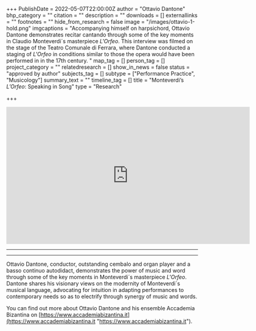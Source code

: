 +++
PublishDate = 2022-05-07T22:00:00Z
author = "Ottavio Dantone"
bhp_category = ""
citation = ""
description = ""
downloads = []
externallinks = ""
footnotes = ""
hide_from_research = false
image = "/images/ottavio-1-hold.png"
imgcaptions = "Accompanying himself on harpsichord, Ottavio Dantone demonstrates recitar cantando through some of the key moments in Claudio Monteverdi´s masterpiece <i>L'Orfeo</i>. This interview was filmed on the stage of the Teatro Comunale di Ferrara, where Dantone conducted a staging of <i>L'Orfeo</i> in conditions similar to those  the opera would have been performed in in the 17th century.  "
map_tag = []
person_tag = []
project_category = ""
relatedresearch = []
show_in_news = false
status = "approved by author"
subjects_tag = []
subtype = ["Performance Practice", "Musicology"]
summary_text = ""
timeline_tag = []
title = "Monteverdi’s <i>L’Orfeo</i>: Speaking in Song"
type = "Research"

+++
<div class="embed-responsive embed-responsive-16by9">
<iframe src="https://player.vimeo.com/video/694010238" width="640" height="360" frameborder="0" allow="autoplay; fullscreen; picture-in-picture" allowfullscreen></iframe>
</div><div class="chapters"></div>

***

***

Ottavio Dantone, conductor, outstanding cembalo and organ player and a basso continuo autodidact, demonstrates the power of music and word through some of the key moments in Monteverdi´s masterpiece _L'Orfeo_. Dantone shares his visionary views on the modernity of Monteverdi´s musical language, advocating for intuition in adapting performances to contemporary needs so as to electrify through synergy of music and words.

You can find out more about Ottavio Dantone and his ensemble Accademia Bizantina on [https://www.accademiabizantina.it](https://www.accademiabizantina.it "https://www.accademiabizantina.it").